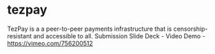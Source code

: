# tezpay
TezPay is a a peer-to-peer payments infrastructure that is censorship-resistant and accessible to all.
Submission Slide Deck - 
Video Demo - https://vimeo.com/756200512
